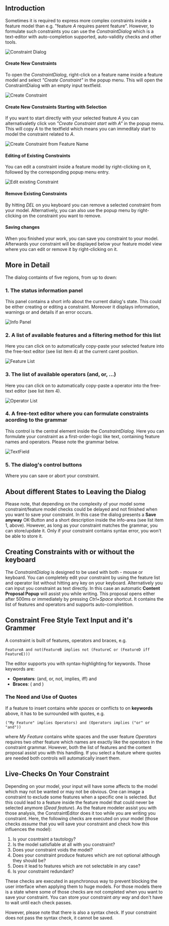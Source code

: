 ## Introduction

Sometimes it is required to express more complex constraints inside a feature model than e.g. "feature *A* requires parent feature". However, to formulate such constraints you can use the *ConstraintDialog* which is a text-editor with auto-completion supported, auto-validity checks and other tools. 

![Constraint Dialog ](https://raw.githubusercontent.com/wiki/tthuem/FeatureIDE/Assets/ConstraintDialog/ConstraintDialog.png)

#### Create New Constraints
To open the *ConstraintDialog*, right-click on a feature name inside a feature model and select *"Create Constraint"* in the popup menu. This will open the ConstraintDialog with an empty input textfield. 

![Create Constraint](https://raw.githubusercontent.com/wiki/tthuem/FeatureIDE/Assets/ConstraintDialog/CreateConstraintNoRef.png)

#### Create New Constraints Starting with Selection
If you want to start directly with your selected feature *A* you can alternativaletly click von *"Create Constraint start with *A*"* in the popup menu. This will copy *A* to the textfield which means you can immeditaly start to model the constraint related to *A*. 

![Create Constraint from Feature Name](https://raw.githubusercontent.com/wiki/tthuem/FeatureIDE/Assets/ConstraintDialog/CreateConstraint.png)

#### Editing of Existing Constraints
You can edit a constraint inside a feature model by right-clicking on it, followed by the corresponding popup menu entry.

![Edit existing Constraint](https://raw.githubusercontent.com/wiki/tthuem/FeatureIDE/Assets/ConstraintDialog/EditConstraint.png)

#### Remove Existing Constraints
By hitting *DEL* on you keyboard you can remove a selected constraint from your model. Alternatively, you can also use the popup menu by right-clicking on the constraint you want to remove.

#### Saving changes
When you finished your work, you can save you constraint to your model. Afterwards your constraint will be displayed below your feature model view where you can edit or remove it by right-clicking on it.

## More in Detail

The dialog containts of five regions, from up to down: 


### 1. The status information panel
This panel contains a short info about the current dialog's state. This could be either creating or editing a constraint. Moreover it displays information, warnings or and details if an error occurs.

![Info Panel](https://raw.githubusercontent.com/wiki/tthuem/FeatureIDE/Assets/ConstraintDialog/InfoPanel.png)


### 2. A list of available features and a filtering method for this list 
Here you can click on to automatically copy-paste your selected feature into the free-text editor (see list item 4) at the current caret position. 

![Feature List](https://raw.githubusercontent.com/wiki/tthuem/FeatureIDE/Assets/ConstraintDialog/FeatureList.png)


### 3. The list of available operators (and, or, ...)
Here you can click on to automatically copy-paste a operator into the free-text editor (see list item 4).

![Operator List](https://raw.githubusercontent.com/wiki/tthuem/FeatureIDE/Assets/OperatorList.png)

### 4. A free-text editor where you can formulate constraints acording to the grammar
This control is the central element inside the *ConstraintDialog*. Here you can formulate your constraint as a first-order-logic like text, containing feature names and operators. Please note the grammar below.

![TextField](https://raw.githubusercontent.com/wiki/tthuem/FeatureIDE/Assets/ConstraintDialog/ConstraintDialogText.png)


### 5. The dialog's control buttons
Where you can save or abort your constraint. 

## About different States to Leaving the Dialog
Please note, that depending on the complexity of your model some constraint/feature model checks could be delayed and not finished when you want to save your constraint. In this case the dialog presents a **Save anyway** OK-Button and a short description inside the info-area (see list item 1, above). However, as long as your constraint matches the grammar, you can store/update it. Only if your constraint contains syntax error, you won't be able to store it.

## Creating Constraints with or without the keyboard
The *ConstraintDialog* is designed to be used with both - mouse or keyboard. You can completely edit your constraint by using the feature list and operator list without hitting any key on your keyboard. Alternatively you can input you constraint as text directly. In this case an automatic **Content Proposal Popup** will assist you while writing. This proposal opens either after 500ms or immediately by pressing *Ctrl+Space* shortcut. It contains the list of features and operators and supports auto-completition.

## Constraint Free Style Text Input and it's Grammer	
A constraint is built of features, operators and braces, e.g. 

```FeatureA and not(FeatureB implies not (FeatureC or (FeatureD iff FeatureE)))```

The editor supports you with syntax-highlighting for keywords. Those keywords are:

* **Operators**: (and, or, not, implies, iff) and
* **Braces**: ( and )

### The Need and Use of Quotes
If a feature to insert contains *white spaces* or conflicts to on **keywords** above, it has to be surrounded with quotes, e.g. 

```("My Feature" implies Operators) and (Operators implies ("or" or "and"))``` 

where *My Feature* contains white spaces and the user feature *Operators* requires two other feature which names are exactly like the operators in the constraint grammar. However, both the list of features and the content proposal assist you with this handling. If you select a feature where quotes are needed both controls will automatically insert them.

## Live-Checks On Your Constraint	
Depending on your model, your input will have some affects to the model which may not be wanted or may not be obvious. One can image a constraint to exclude some features when a specific one is selected. But this could lead to a feature inside the feature model that could never be selected anymore (*Dead feature*). As the feature modeler assist you with those analysis, the ConstraintEditor does it too while you are writing you constraint. Here, the following checks are executed on your model (those checks *assume* that you will save your constraint and check how this influences the model):

1. Is your cosntraint a tautology?
2. Is the model satisfiable at all with you constraint?
3. Does your constraint voids the model?
4. Does your constraint produce features which are not optional although they should be?
5. Does it lead to features which are not selectable in any case?
6. Is your constraint redundant?

These checks are executed in asynchronous way to prevent blocking the user interface when applying them to huge models. For those models there is a state where some of those checks are not completed when you want to save your constraint. You can store your constraint *any way* and don't have to wait until each check passes. 

However, please note that there is also a syntax check. If your constraint does not pass the syntax check, it cannot be saved. 